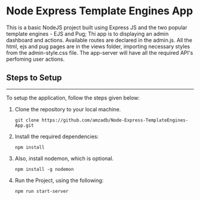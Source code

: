 # Node Express Template Engines App

This is a basic NodeJS project built using Express JS and the two popular template engines - EJS and Pug;
Thi app is to displaying an admin dashboard and actions.
Available routes are declared in the admin.js.
All the html, ejs and pug pages are in the views folder, importing necessary styles from the admin-style.css file.
The app-server will have all the required API's perfoming user actions.

## Steps to Setup
------------------------------------
To setup the application, follow the steps given below:

1. Clone the repository to your local machine.
    ```
    git clone https://github.com/amzadb/Node-Express-TemplateEngines-App.git
    ```
2. Install the required dependencies:
    ```
    npm install 
    ```

3. Also, install nodemon, which is optional.
    ```
    npm install -g nodemon
    ```
4. Run the Project, using the following:
    ```
    npm run start-server
    ```
